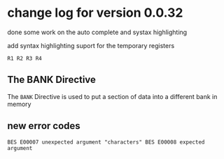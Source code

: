 # change log for version 0.0.32

done some work on the auto complete and systax highlighting

add syntax highlighting suport for the temporary registers

``
R1
R2
R3
R4
``

## The BANK Directive

The ``BANK`` Directive is used to put a section of data into a different bank in memory

## new error codes

``
BES E00007 unexpected argument "characters"
BES E00008 expected argument
``
